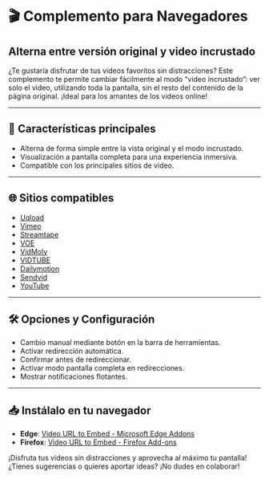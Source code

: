 # 🎬 Complemento para Navegadores

## Alterna entre versión original y video incrustado

¿Te gustaría disfrutar de tus videos favoritos sin distracciones? Este complemento te permite cambiar fácilmente al modo “video incrustado”: ver solo el video, utilizando toda la pantalla, sin el resto del contenido de la página original. ¡Ideal para los amantes de los videos online!

---

## 🚀 Características principales

- Alterna de forma simple entre la vista original y el modo incrustado.
- Visualización a pantalla completa para una experiencia inmersiva.
- Compatible con los principales sitios de video.

---

## 🌐 Sitios compatibles

- [Uqload](https://uqload.net/)
- [Vimeo](https://vimeo.com/)
- [Streamtape](https://streamtape.com/)
- [VOE](https://voe.sx/)
- [VidMoly](https://vidmoly.me/)
- [VIDTUBE](https://vidtube.one/)
- [Dailymotion](https://www.dailymotion.com/)
- [Sendvid](https://sendvid.com/)
- [YouTube](https://www.youtube.com/)

---

## 🛠️ Opciones y Configuración

- Cambio manual mediante botón en la barra de herramientas.
- Activar redirección automática.
- Confirmar antes de redireccionar.
- Activar modo pantalla completa en redirecciones.
- Mostrar notificaciones flotantes.

---

## 📥 Instálalo en tu navegador

- **Edge**: [Video URL to Embed - Microsoft Edge Addons](https://microsoftedge.microsoft.com/addons/detail/video-url-to-embed/galhmojlbpmjldmkapoeemeabmimmgmk)
- **Firefox**: [Video URL to Embed - Firefox Add-ons](https://addons.mozilla.org/es-AR/firefox/addon/video-url-to-embed/)

¡Disfruta tus videos sin distracciones y aprovecha al máximo tu pantalla!  
¿Tienes sugerencias o quieres aportar ideas? ¡No dudes en colaborar!
